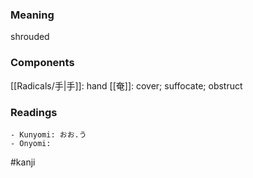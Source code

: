 ### Meaning

shrouded

### Components

[[Radicals/手|手]]: hand [[奄]]: cover; suffocate; obstruct

### Readings

```
- Kunyomi: おお.う
- Onyomi: 
```

#kanji